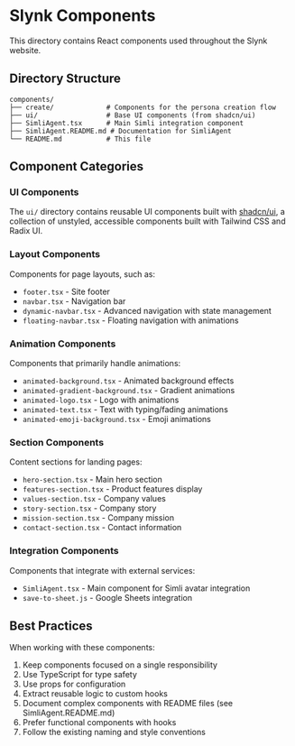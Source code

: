 # Slynk Components

This directory contains React components used throughout the Slynk website.

## Directory Structure

```
components/
├── create/             # Components for the persona creation flow
├── ui/                 # Base UI components (from shadcn/ui)
├── SimliAgent.tsx      # Main Simli integration component
├── SimliAgent.README.md # Documentation for SimliAgent
└── README.md           # This file
```

## Component Categories

### UI Components

The `ui/` directory contains reusable UI components built with [shadcn/ui](https://ui.shadcn.com/), a collection of unstyled, accessible components built with Tailwind CSS and Radix UI.

### Layout Components

Components for page layouts, such as:
- `footer.tsx` - Site footer
- `navbar.tsx` - Navigation bar
- `dynamic-navbar.tsx` - Advanced navigation with state management
- `floating-navbar.tsx` - Floating navigation with animations

### Animation Components

Components that primarily handle animations:
- `animated-background.tsx` - Animated background effects
- `animated-gradient-background.tsx` - Gradient animations
- `animated-logo.tsx` - Logo with animations
- `animated-text.tsx` - Text with typing/fading animations
- `animated-emoji-background.tsx` - Emoji animations

### Section Components

Content sections for landing pages:
- `hero-section.tsx` - Main hero section
- `features-section.tsx` - Product features display
- `values-section.tsx` - Company values
- `story-section.tsx` - Company story
- `mission-section.tsx` - Company mission
- `contact-section.tsx` - Contact information

### Integration Components

Components that integrate with external services:
- `SimliAgent.tsx` - Main component for Simli avatar integration
- `save-to-sheet.js` - Google Sheets integration

## Best Practices

When working with these components:

1. Keep components focused on a single responsibility
2. Use TypeScript for type safety
3. Use props for configuration
4. Extract reusable logic to custom hooks
5. Document complex components with README files (see SimliAgent.README.md)
6. Prefer functional components with hooks
7. Follow the existing naming and style conventions 